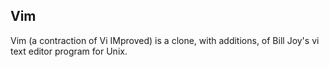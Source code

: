 Vim
---
Vim (a contraction of Vi IMproved) is a clone, with additions, of Bill Joy's vi text editor program for Unix.
